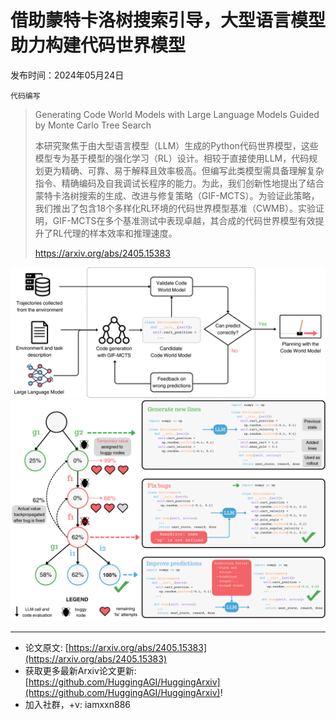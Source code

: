 # 借助蒙特卡洛树搜索引导，大型语言模型助力构建代码世界模型
发布时间：2024年05月24日

`代码编写`
> Generating Code World Models with Large Language Models Guided by Monte Carlo Tree Search
>
> 本研究聚焦于由大型语言模型（LLM）生成的Python代码世界模型，这些模型专为基于模型的强化学习（RL）设计。相较于直接使用LLM，代码规划更为精确、可靠、易于解释且效率极高。但编写此类模型需具备理解复杂指令、精确编码及自我调试长程序的能力。为此，我们创新性地提出了结合蒙特卡洛树搜索的生成、改进与修复策略（GIF-MCTS）。为验证此策略，我们推出了包含18个多样化RL环境的代码世界模型基准（CWMB）。实验证明，GIF-MCTS在多个基准测试中表现卓越，其合成的代码世界模型有效提升了RL代理的样本效率和推理速度。
>
> https://arxiv.org/abs/2405.15383

![](https://raw.githubusercontent.com/HuggingAGI/HuggingArxiv/main/paper_images/2405.15383/x1.png)
![](https://raw.githubusercontent.com/HuggingAGI/HuggingArxiv/main/paper_images/2405.15383/x2.png)

<hr />

- 论文原文: [https://arxiv.org/abs/2405.15383](https://arxiv.org/abs/2405.15383)
- 获取更多最新Arxiv论文更新: [https://github.com/HuggingAGI/HuggingArxiv](https://github.com/HuggingAGI/HuggingArxiv)!
- 加入社群，+v: iamxxn886